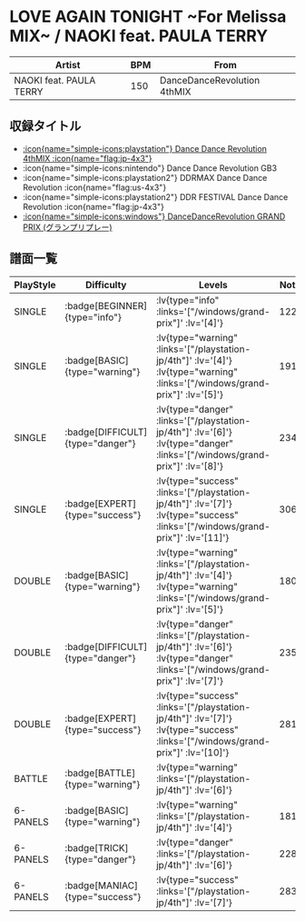 # LOVE AGAIN TONIGHT \~For Melissa MIX\~ / NAOKI feat. PAULA TERRY

|Artist|BPM|From|
|------|---|----|
|NAOKI feat. PAULA TERRY|150|DanceDanceRevolution 4thMIX|

## 収録タイトル

- [ :icon{name="simple-icons:playstation"} Dance Dance Revolution 4thMIX :icon{name="flag:jp-4x3"} ](/playstation-jp/4th)
- :icon{name="simple-icons:nintendo"} Dance Dance Revolution GB3
- :icon{name="simple-icons:playstation2"} DDRMAX Dance Dance Revolution :icon{name="flag:us-4x3"}
- :icon{name="simple-icons:playstation2"} DDR FESTIVAL Dance Dance Revolution :icon{name="flag:jp-4x3"}
- [ :icon{name="simple-icons:windows"} DanceDanceRevolution GRAND PRIX (グランプリプレー)](/windows/grand-prix)

## 譜面一覧

|PlayStyle|Difficulty|Levels|Notes|Movie|
|---------|----------|------|-----|-----|
|SINGLE| :badge[BEGINNER]{type="info"} | :lv{type="info" :links='["/windows/grand-prix"]' :lv='[4]'} |122/0||
|SINGLE| :badge[BASIC]{type="warning"} | :lv{type="warning" :links='["/playstation-jp/4th"]' :lv='[4]'}  :lv{type="warning" :links='["/windows/grand-prix"]' :lv='[5]'} |191/0||
|SINGLE| :badge[DIFFICULT]{type="danger"} | :lv{type="danger" :links='["/playstation-jp/4th"]' :lv='[6]'}  :lv{type="danger" :links='["/windows/grand-prix"]' :lv='[8]'} |234/0||
|SINGLE| :badge[EXPERT]{type="success"} | :lv{type="success" :links='["/playstation-jp/4th"]' :lv='[7]'}  :lv{type="success" :links='["/windows/grand-prix"]' :lv='[11]'} |306/0||
|DOUBLE| :badge[BASIC]{type="warning"} | :lv{type="warning" :links='["/playstation-jp/4th"]' :lv='[4]'}  :lv{type="warning" :links='["/windows/grand-prix"]' :lv='[5]'} |180/0||
|DOUBLE| :badge[DIFFICULT]{type="danger"} | :lv{type="danger" :links='["/playstation-jp/4th"]' :lv='[6]'}  :lv{type="danger" :links='["/windows/grand-prix"]' :lv='[7]'} |235/0||
|DOUBLE| :badge[EXPERT]{type="success"} | :lv{type="success" :links='["/playstation-jp/4th"]' :lv='[7]'}  :lv{type="success" :links='["/windows/grand-prix"]' :lv='[10]'} |281/0||
|BATTLE| :badge[BATTLE]{type="warning"} | :lv{type="warning" :links='["/playstation-jp/4th"]' :lv='[6]'} |||
|6-PANELS| :badge[BASIC]{type="warning"} | :lv{type="warning" :links='["/playstation-jp/4th"]' :lv='[4]'} |181/0||
|6-PANELS| :badge[TRICK]{type="danger"} | :lv{type="danger" :links='["/playstation-jp/4th"]' :lv='[6]'} |228/0||
|6-PANELS| :badge[MANIAC]{type="success"} | :lv{type="success" :links='["/playstation-jp/4th"]' :lv='[7]'} |283/0||

